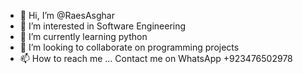 - 👋 Hi, I’m @RaesAsghar
- 👀 I’m interested in Software Engineering
- 🌱 I’m currently learning python
- 💞️ I’m looking to collaborate on programming projects
- 📫 How to reach me ...
Contact me on WhatsApp +923476502978

<!---
RaesAsghar/RaesAsghar is a ✨ special ✨ repository because its `README.md` (this file) appears on your GitHub profile.
You can click the Preview link to take a look at your changes.
--->
